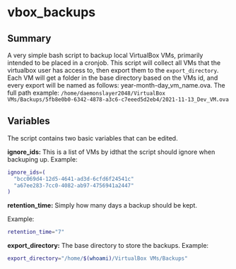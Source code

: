 # vbox_backups
## Summary  
A very simple bash script to backup local VirtualBox VMs, primarily intended to be placed in a cronjob. This script will collect all VMs that the virtualbox user has access to, then export them to the `export_directory`. Each VM will get a folder in the base directory based on the VMs id, and every export will be named as follows: year-month-day_vm_name.ova. The full path example: `/home/daemonslayer2048/VirtualBox VMs/Backups/5fb8e0b0-6342-4878-a3c6-c7eeed5d2eb4/2021-11-13_Dev_VM.ova`

## Variables
The script contains two basic variables that can be edited.

__ignore_ids:__ This is a list of VMs by idthat the script should ignore when backuping up.
Example:
``` bash
ignore_ids=(
  "bcc069d4-12d5-4641-ad3d-6cfd6f24541c"
  "a67ee283-7cc0-4082-ab97-4756941a2447"
)
```

__retention_time:__ Simply how many days a backup should be kept.  

Example:
``` bash
retention_time="7"
```

__export_directory:__ The base directory to store the backups.
Example:
``` bash
export_directory="/home/$(whoami)/VirtualBox VMs/Backups"
```
